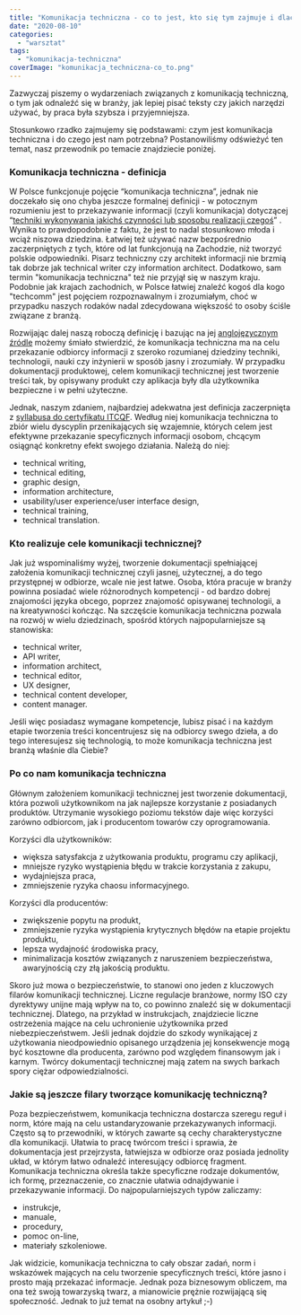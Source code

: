```yaml
---
title: "Komunikacja techniczna - co to jest, kto się tym zajmuje i dlaczego?"
date: "2020-08-10"
categories:
  - "warsztat"
tags:
  - "komunikacja-techniczna"
coverImage: "komunikacja_techniczna-co_to.png"
---
```


Zazwyczaj piszemy o wydarzeniach związanych z komunikacją techniczną, o tym jak odnaleźć się w branży, jak lepiej pisać teksty czy jakich narzędzi używać, by praca była szybsza i przyjemniejsza.

Stosunkowo rzadko zajmujemy się podstawami: czym jest komunikacja techniczna i do czego jest nam potrzebna? Postanowiliśmy odświeżyć ten temat, nasz przewodnik po temacie znajdziecie poniżej.

### Komunikacja techniczna - definicja

W Polsce funkcjonuje pojęcie “komunikacja techniczna”, jednak nie doczekało się ono chyba jeszcze formalnej definicji - w potocznym rozumieniu jest to przekazywanie informacji (czyli komunikacja) dotyczącej “[techniki wykonywania jakichś czynności lub sposobu realizacji czegoś](https://sjp.pwn.pl/slowniki/techniczny.html)” . Wynika to prawdopodobnie z faktu, że jest to nadal stosunkowo młoda i wciąż niszowa dziedzina. Łatwiej też używać nazw bezpośrednio zaczerpniętych z tych, które od lat funkcjonują na Zachodzie, niż tworzyć polskie odpowiedniki. Pisarz techniczny czy architekt informacji nie brzmią tak dobrze jak technical writer czy information architect. Dodatkowo, sam termin "komunikacja techniczna" też nie przyjął się w naszym kraju. Podobnie jak krajach zachodnich, w Polsce łatwiej znaleźć kogoś dla kogo "techcomm" jest pojęciem rozpoznawalnym i zrozumiałym, choć w przypadku naszych rodaków nadal zdecydowana większość to osoby ściśle związane z branżą.

Rozwijając dalej naszą roboczą definicję i bazując na jej [anglojęzycznym źródle](https://en.wikipedia.org/wiki/Technical_communication) możemy śmiało stwierdzić, że komunikacja techniczna ma na celu przekazanie odbiorcy informacji z szeroko rozumianej dziedziny techniki, technologii, nauki czy inżynierii w sposób jasny i zrozumiały. W przypadku dokumentacji produktowej, celem komunikacji technicznej jest tworzenie treści tak, by opisywany produkt czy aplikacja były dla użytkownika bezpieczne i w pełni użyteczne.

Jednak, naszym zdaniem, najbardziej adekwatna jest definicja zaczerpnięta z [syllabusa do certyfikatu ITCQF](http://itcqf.org/wp-content/uploads/2020/06/ITCQF_Syllabus_v2_0Jun2020.pdf). Według niej komunikacja techniczna to zbiór wielu dyscyplin przenikających się wzajemnie, których celem jest efektywne przekazanie specyficznych informacji osobom, chcącym osiągnąć konkretny efekt swojego działania. Należą do niej:

- technical writing,
- technical editing,
- graphic design,
- information architecture,
- usability/user experience/user interface design,
- technical training,
- technical translation.

### Kto realizuje cele komunikacji technicznej?

Jak już wspominaliśmy wyżej, tworzenie dokumentacji spełniającej założenia komunikacji technicznej czyli jasnej, użytecznej, a do tego przystępnej w odbiorze, wcale nie jest łatwe. Osoba, która pracuje w branży powinna posiadać wiele różnorodnych kompetencji - od bardzo dobrej znajomości języka obcego, poprzez znajomość opisywanej technologii, a na kreatywności kończąc. Na szczęście komunikacja techniczna pozwala na rozwój w wielu dziedzinach, spośród których najpopularniejsze są stanowiska:

- technical writer,
- API writer,
- information architect,
- technical editor,
- UX designer,
- technical content developer,
- content manager.

Jeśli więc posiadasz wymagane kompetencje, lubisz pisać i na każdym etapie tworzenia treści koncentrujesz się na odbiorcy swego dzieła, a do tego interesujesz się technologią, to może komunikacja techniczna jest branżą właśnie dla Ciebie?

### Po co nam komunikacja techniczna

Głównym założeniem komunikacji technicznej jest tworzenie dokumentacji, która pozwoli użytkownikom na jak najlepsze korzystanie z posiadanych produktów. Utrzymanie wysokiego poziomu tekstów daje więc korzyści zarówno odbiorcom, jak i producentom towarów czy oprogramowania.

Korzyści dla użytkowników:

- większa satysfakcja z użytkowania produktu, programu czy aplikacji,
- mniejsze ryzyko wystąpienia błędu w trakcie korzystania z zakupu,
- wydajniejsza praca,
- zmniejszenie ryzyka chaosu informacyjnego.

Korzyści dla producentów:

- zwiększenie popytu na produkt,
- zmniejszenie ryzyka wystąpienia krytycznych błędów na etapie projektu produktu,
- lepsza wydajność środowiska pracy,
- minimalizacja kosztów związanych z naruszeniem bezpieczeństwa, awaryjnością czy złą jakością produktu.

Skoro już mowa o bezpieczeństwie, to stanowi ono jeden z kluczowych filarów komunikacji technicznej. Liczne regulacje branżowe, normy ISO czy dyrektywy unijne mają wpływ na to, co powinno znaleźć się w dokumentacji technicznej. Dlatego, na przykład w instrukcjach, znajdziecie liczne ostrzeżenia mające na celu uchronienie użytkownika przed niebezpieczeństwem. Jeśli jednak dojdzie do szkody wynikającej z użytkowania nieodpowiednio opisanego urządzenia jej konsekwencje mogą być kosztowne dla producenta, zarówno pod względem finansowym jak i karnym. Twórcy dokumentacji technicznej mają zatem na swych barkach spory ciężar odpowiedzialności.

### Jakie są jeszcze filary tworzące komunikację techniczną?

Poza bezpieczeństwem, komunikacja techniczna dostarcza szeregu reguł i norm, które mają na celu ustandaryzowanie przekazywanych informacji. Często są to przewodniki, w których zawarte są cechy charakterystyczne dla komunikacji. Ułatwia to pracę twórcom treści i sprawia, że dokumentacja jest przejrzysta, łatwiejsza w odbiorze oraz posiada jednolity układ, w którym łatwo odnaleźć interesujący odbiorcę fragment. Komunikacja techniczna określa także specyficzne rodzaje dokumentów, ich formę, przeznaczenie, co znacznie ułatwia odnajdywanie i przekazywanie informacji. Do najpopularniejszych typów zaliczamy:

- instrukcje,
- manuale,
- procedury,
- pomoc on-line,
- materiały szkoleniowe.

Jak widzicie, komunikacja techniczna to cały obszar zadań, norm i wskazówek mających na celu tworzenie specyficznych treści, które jasno i prosto mają przekazać informacje. Jednak poza biznesowym obliczem, ma ona też swoją towarzyską twarz, a mianowicie prężnie rozwijającą się społeczność. Jednak to już temat na osobny artykuł ;-)
